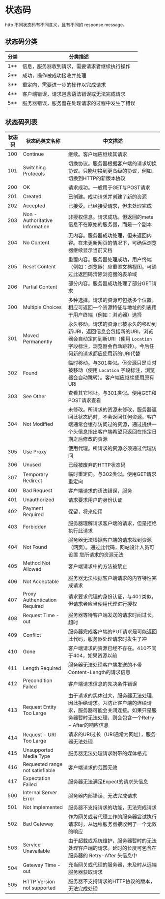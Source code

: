 # 状态码

http 不同状态码有不同含义，且有不同的 response.message。

## 状态码分类

| 分类 | 分类描述 |
| -- | -- |
|  1**  | 信息，服务器收到请求，需要请求者继续执行操作
|  2**  | 成功，操作被成功接收并处理
|  3**  | 重定向，需要进一步的操作以完成请求
|  4**  | 客户端错误，请求包含语法错误或无法完成请求
|  5**  | 服务器错误，服务器在处理请求的过程中发生了错误

## 状态码列表

| 状态码 | 状态码英文名称 | 中文描述 |
| -- | -- | -- |
| 100 | Continue | 继续。客户端应继续其请求
| 101 | Switching Protocols | 切换协议。服务器根据客户端的请求切换协议。只能切换到更高级的协议，例如，切换到HTTP的新版本协议
| 200 | OK | 请求成功。一般用于GET与POST请求
| 201 | Created | 已创建。成功请求并创建了新的资源
| 202 | Accepted | 已接受。已经接受请求，但未处理完成
| 203 | Non - Authoritative Information | 非授权信息。请求成功。但返回的meta信息不在原始的服务器，而是一个副本
| 204 | No Content | 无内容。服务器成功处理，但未返回内容。在未更新网页的情况下，可确保浏览器继续显示当前文档
| 205 | Reset Content | 重置内容。服务器处理成功，用户终端（例如：浏览器）应重置文档视图。可通过此返回码清除浏览器的表单域
| 206 | Partial Content | 部分内容。服务器成功处理了部分GET请求
| 300 | Multiple Choices | 多种选择。请求的资源可包括多个位置，相应可返回一个资源特征与地址的列表用于用户终端（例如：浏览器）选择
| 301 | Moved Permanently | 永久移动。请求的资源已被永久的移动到新URI，返回信息会包括新的URI，浏览器会自动定向到新URI（使用 `Location` 字段标注，浏览器会自动跳转）。今后任何新的请求都应使用新的URI代替
| 302 | Found | 临时移动。与301类似。但资源只是临时被移动（使用 `Location` 字段标注，浏览器会自动跳转）。客户端应继续使用原有URI
| 303 | See Other | 查看其它地址。与301类似。使用GET和POST请求查看
| 304 | Not Modified | 未修改。所请求的资源未修改，服务器返回此状态码时，不会返回任何资源。客户端通常会缓存访问过的资源，通过提供一个头信息指出客户端希望只返回在指定日期之后修改的资源
| 305 | Use Proxy | 使用代理。所请求的资源必须通过代理访问
| 306 | Unused | 已经被废弃的HTTP状态码
| 307 | Temporary Redirect | 临时重定向。与302类似。使用GET请求重定向
| 400 | Bad Request | 客户端请求的语法错误，服务
| 401 | Unauthorized | 请求要求用户的身份认证
| 402 | Payment Required | 保留，将来使用
| 403 | Forbidden | 服务器理解请求客户端的请求，但是拒绝执行此请求
| 404 | Not Found | 服务器无法根据客户端的请求找到资源（网页）。通过此代码，网站设计人员可设置 您所请求的资源无法
| 405 | Method Not Allowed | 客户端请求中的方法被禁止
| 406 | Not Acceptable | 服务器无法根据客户端请求的内容特性完成请求
| 407 | Proxy Authentication Required | 请求要求代理的身份认证，与401类似，但请求者应当使用代理进行授权
| 408 | Request Time - out | 服务器等待客户端发送的请求时间过长，超时
| 409 | Conflict | 服务器完成客户端的PUT请求是可能返回此代码，服务器处理请求时发生了冲
| 410 | Gone | 客户端请求的资源已经不存在。410不同于404，如果资源以前
| 411 | Length Required | 服务器无法处理客户端发送的不带Content-Length的请求信息
| 412 | Precondition Failed | 客户端请求信息的先决条件错误
| 413 | Request Entity Too Large | 由于请求的实体过大，服务器无法处理，因此拒绝请求。为防止客户端的连续请求，服务器可能会关闭连接。如果只是服务器暂时无法处理，则会包含一个Retry -  After的响应信息
| 414 | Request - URI Too Large | 请求的URI过长（URI通常为网址），服务器无法处理
| 415 | Unsupported Media Type | 服务器无法处理请求附带的媒体格式
| 416 | Requested range not satisfiable | 客户端请求的范围无效
| 417 | Expectation Failed | 服务器无法满足Expect的请求头信息
| 500 | Internal Server Error | 服务器内部错误，无法完成请求
| 501 | Not Implemented | 服务器不支持请求的功能，无法完成请求
| 502 | Bad Gateway | 作为网关或者代理工作的服务器尝试执行请求时，从远程服务器接收到了一个无效的响应
| 503 | Service Unavailable | 由于超载或系统维护，服务器暂时的无法处理客户端的请求。延时的长度可包含在服务器的 Retry-After 头信息中
| 504 | Gateway Time - out | 充当网关或代理的服务器，未及时从远端服务器获取请求
| 505 | HTTP Version not supported | 服务器不支持请求的HTTP协议的版本，无法完成处理
